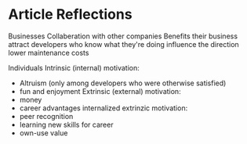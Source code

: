 # Article Reflections

Businesses
Collaberation with other companies
Benefits their business
attract developers who know what they're doing
influence the direction
lower maintenance costs



Individuals
Intrinsic (internal) motivation:
 - Altruism (only among developers who were otherwise satisfied)
 - fun and enjoyment
Extrinsic (external) motivation:
 - money
 - career advantages
internalized extrinzic motivation:
 - peer recognition
 - learning new skills for career
 - own-use value
 
